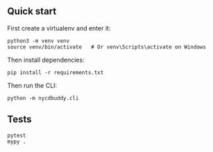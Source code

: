 ## Quick start

First create a virtualenv and enter it:

```
python3 -m venv venv
source venv/bin/activate   # Or venv\Scripts\activate on Windows
```

Then install dependencies:

```
pip install -r requirements.txt
```

Then run the CLI:

```
python -m nycdbuddy.cli
```

## Tests

```
pytest
mypy .
```
